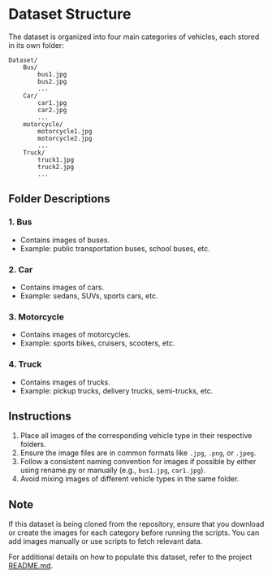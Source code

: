 # Dataset Structure

The dataset is organized into four main categories of vehicles, each stored in its own folder:

```
Dataset/
    Bus/
        bus1.jpg
        bus2.jpg
        ...
    Car/
        car1.jpg
        car2.jpg
        ...
    motorcycle/
        motorcycle1.jpg
        motorcycle2.jpg
        ...
    Truck/
        truck1.jpg
        truck2.jpg
        ...
```

## Folder Descriptions

### 1. **Bus**
- Contains images of buses.
- Example: public transportation buses, school buses, etc.

### 2. **Car**
- Contains images of cars.
- Example: sedans, SUVs, sports cars, etc.

### 3. **Motorcycle**
- Contains images of motorcycles.
- Example: sports bikes, cruisers, scooters, etc.

### 4. **Truck**
- Contains images of trucks.
- Example: pickup trucks, delivery trucks, semi-trucks, etc.

## Instructions

1. Place all images of the corresponding vehicle type in their respective folders.
2. Ensure the image files are in common formats like `.jpg`, `.png`, or `.jpeg`.
3. Follow a consistent naming convention for images if possible by either using rename.py or manually (e.g., `bus1.jpg`, `car1.jpg`).
4. Avoid mixing images of different vehicle types in the same folder.

## Note

If this dataset is being cloned from the repository, ensure that you download or create the images for each category before running the scripts. You can add images manually or use scripts to fetch relevant data.

For additional details on how to populate this dataset, refer to the project [README.md](../README.md).

